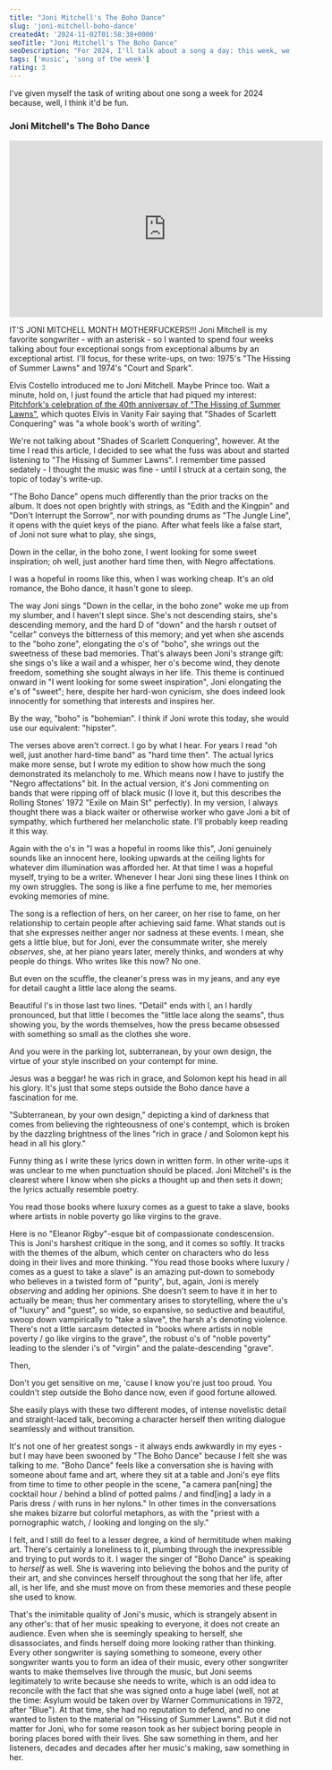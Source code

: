 ```yaml
---
title: "Joni Mitchell's The Boho Dance"
slug: 'joni-mitchell-boho-dance'
createdAt: '2024-11-02T01:58:38+0000'
seoTitle: "Joni Mitchell's The Boho Dance"
seoDescription: "For 2024, I'll talk about a song a day: this week, we're talking about Joni Mitchell's The Boho Dance."
tags: ['music', 'song of the week']
rating: 3
---
```


I've given myself the task of writing about one song a week for 2024 because, well, I think it'd be fun.

### Joni Mitchell's The Boho Dance

<iframe width="560" height="315" src="https://www.youtube.com/embed/I9wExpOXk-U?si=MA2Min_Z217R60X1" title="YouTube video player" frameborder="0" allow="accelerometer; autoplay; clipboard-write; encrypted-media; gyroscope; picture-in-picture; web-share" referrerpolicy="strict-origin-when-cross-origin" allowfullscreen></iframe>

IT'S JONI MITCHELL MONTH MOTHERFUCKERS!!! Joni Mitchell is my favorite songwriter - with an asterisk - so I wanted to spend four weeks talking about four exceptional songs from exceptional albums by an exceptional artist. I'll focus, for these write-ups, on two: 1975's "The Hissing of Summer Lawns" and 1974's "Court and Spark".

Elvis Costello introduced me to Joni Mitchell. Maybe Prince too. Wait a minute, hold on, I just found the article that had piqued my interest: [Pitchfork's celebration of the 40th anniversay of "The Hissing of Summer Lawns"](https://pitchfork.com/thepitch/965-on-joni-mitchells-enduring-hissing-of-summer-lawns-40-years-later/), which quotes Elvis in Vanity Fair saying that "Shades of Scarlett Conquering" was "a whole book's worth of writing".

We're not talking about "Shades of Scarlett Conquering", however. At the time I read this article, I decided to see what the fuss was about and started listening to "The Hissing of Summer Lawns". I remember time passed sedately - I thought the music was fine - until I struck at a certain song, the topic of today's write-up.

"The Boho Dance" opens much differently than the prior tracks on the album. It does not open brightly with strings, as "Edith and the Kingpin" and "Don't Interrupt the Sorrow", nor with pounding drums as "The Jungle Line", it opens with the quiet keys of the piano. After what feels like a false start, of Joni not sure what to play, she sings,

<p class="verse">
Down in the cellar, in the boho zone,
I went looking for some sweet inspiration;
oh well, just another hard time then,
with Negro affectations.
</p>

<p class="verse">
I was a hopeful in rooms like this,
when I was working cheap.
It's an old romance, the Boho dance,
it hasn't gone to sleep.
</p>

The way Joni sings "Down in the cellar, in the boho zone" woke me up from my slumber, and I haven't slept since. She's not descending stairs, she's descending memory, and the hard D of "down" and the harsh r outset of "cellar" conveys the bitterness of this memory; and yet when she ascends to the "boho zone", elongating the o's of "boho", she wrings out the sweetness of these bad memories. That's always been Joni's strange gift: she sings o's like a wail and a whisper, her o's become wind, they denote freedom, something she sought always in her life. This theme is continued onward in "I went looking for some sweet inspiration", Joni elongating the e's of "sweet"; here, despite her hard-won cynicism, she does indeed look innocently for something that interests and inspires her.

By the way, "boho" is "bohemian". I think if Joni wrote this today, she would use our equivalent: "hipster".

The verses above aren't correct. I go by what I hear. For years I read "oh well, just another hard-time band" as "hard time then". The actual lyrics make more sense, but I wrote my edition to show how much the song demonstrated its melancholy to me. Which means now I have to justify the "Negro affectations" bit. In the actual version, it's Joni commenting on bands that were ripping off of black music (I love it, but this describes the Rolling Stones' 1972 "Exile on Main St" perfectly). In my version, I always thought there was a black waiter or otherwise worker who gave Joni a bit of sympathy, which furthered her melancholic state. I'll probably keep reading it this way.

Again with the o's in "I was a hopeful in rooms like this", Joni genuinely sounds like an innocent here, looking upwards at the ceiling lights for whatever dim illumination was afforded her. At that time I was a hopeful myself, trying to be a writer. Whenever I hear Joni sing these lines I think on my own struggles. The song is like a fine perfume to me, her memories evoking memories of mine.

The song is a reflection of hers, on her career, on her rise to fame, on her relationship to certain people after achieving said fame. What stands out is that she expresses neither anger nor sadness at these events. I mean, she gets a little blue, but for Joni, ever the consummate writer, she merely _observes_, she, at her piano years later, merely thinks, and wonders at why people do things. Who writes like this now? No one.

<p class="verse">
But even on the scuffle,
the cleaner's press was in my jeans,
and any eye for detail caught
a little lace along the seams.
</p>

Beautiful l's in those last two lines. "Detail" ends with l, an l hardly pronounced, but that little l becomes the "little lace along the seams", thus showing you, by the words themselves, how the press became obsessed with something so small as the clothes she wore.

<p class="verse">
And you were in the parking lot,
subterranean, by your own design,
the virtue of your style inscribed
on your contempt for mine.
</p>

<p class="verse">
Jesus was a beggar! he was rich in grace,
and Solomon kept his head in all his glory.
It's just that some steps outside the Boho dance
have a fascination for me.
</p>

"Subterranean, by your own design," depicting a kind of darkness that comes from believing the righteousness of one's contempt, which is broken by the dazzling brightness of the lines "rich in grace / and Solomon kept his head in all his glory."

Funny thing as I write these lyrics down in written form. In other write-ups it was unclear to me when punctuation should be placed. Joni Mitchell's is the clearest where I know when she picks a thought up and then sets it down; the lyrics actually resemble poetry.

<p class="verse">
You read those books where luxury
comes as a guest to take a slave,
books where artists in noble poverty
go like virgins to the grave.
</p>

Here is no "Eleanor Rigby"-esque bit of compassionate condescension. This is Joni's harshest critique in the song, and it comes so softly. It tracks with the themes of the album, which center on characters who do less doing in their lives and more thinking. "You read those books where luxury / comes as a guest to take a slave" is an amazing put-down to somebody who believes in a twisted form of "purity", but, again, Joni is merely _observing_ and adding her opinions. She doesn't seem to have it in her to actually be mean; thus her commentary arises to storytelling, where the u's of "luxury" and "guest", so wide, so expansive, so seductive and beautiful, swoop down vampirically to "take a slave", the harsh a's denoting violence. There's not a little sarcasm detected in "books where artists in noble poverty / go like virgins to the grave", the robust o's of "noble poverty" leading to the slender i's of "virgin" and the palate-descending "grave".

Then,

<p class="verse">
Don't you get sensitive on me,
'cause I know you're just too proud.
You couldn't step outside the Boho dance now,
even if good fortune allowed.
</p>

She easily plays with these two different modes, of intense novelistic detail and straight-laced talk, becoming a character herself then writing dialogue seamlessly and without transition.

It's not one of her greatest songs - it always ends awkwardly in my eyes - but I may have been swooned by "The Boho Dance" because I felt she was talking to _me_. "Boho Dance" feels like a conversation she is having with someone about fame and art, where they sit at a table and Joni's eye flits from time to time to other people in the scene, "a camera pan\[ning\] the cocktail hour / behind a blind of potted palms / and find\[ing\] a lady in a Paris dress / with runs in her nylons." In other times in the conversations she makes bizarre but colorful metaphors, as with the "priest with a pornographic watch, / looking and longing on the sly."

I felt, and I still do feel to a lesser degree, a kind of hermititude when making art. There's certainly a loneliness to it, plumbing through the inexpressible and trying to put words to it. I wager the singer of "Boho Dance" is speaking to _herself_ as well. She is wavering into believing the bohos and the purity of their art, and she convinces herself throughout the song that her life, after all, is her life, and she must move on from these memories and these people she used to know.

That's the inimitable quality of Joni's music, which is strangely absent in any other's: that of her music speaking to everyone, it does not create an audience. Even when she is seemingly speaking to herself, she disassociates, and finds herself doing more looking rather than thinking. Every other songwriter is saying something to someone, every other songwriter wants you to form an idea of their music, every other songwriter wants to make themselves live through the music, but Joni seems legitimately to write because she needs to write, which is an odd idea to reconcile with the fact that she was signed onto a huge label (well, not at the time: Asylum would be taken over by Warner Communications in 1972, after "Blue"). At that time, she had no reputation to defend, and no one wanted to listen to the material on "Hissing of Summer Lawns". But it did not matter for Joni, who for some reason took as her subject boring people in boring places bored with their lives. She saw something in them, and her listeners, decades and decades after her music's making, saw something in her.
